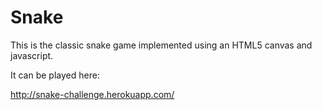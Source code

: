 Snake
=====

This is the classic snake game implemented using an HTML5 canvas and javascript.

It can be played here:

http://snake-challenge.herokuapp.com/


